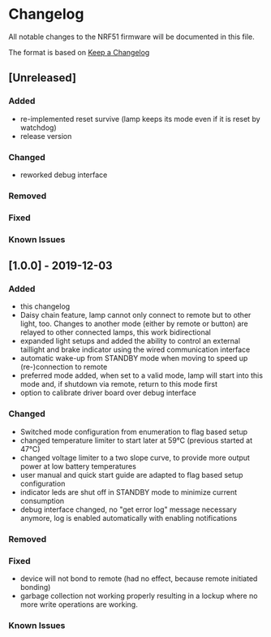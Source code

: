 # Changelog
All notable changes to the NRF51 firmware will be documented in this file.

The format is based on [Keep a Changelog](https://keepachangelog.com/en/1.0.0/)

## [Unreleased]
### Added
- re-implemented reset survive (lamp keeps its mode even if it is reset by 
  watchdog)
- release version
### Changed
- reworked debug interface
### Removed
### Fixed
### Known Issues

## [1.0.0] - 2019-12-03
### Added
- this changelog
- Daisy chain feature, lamp cannot only connect to remote but to other light, 
  too. Changes to another mode (either by remote or button) are relayed to 
  other connected lamps, this work bidirectional
- expanded light setups and added the ability to control an external taillight
  and brake indicator using the wired communication interface
- automatic wake-up from STANDBY mode when moving to speed up (re-)connection 
  to remote
- preferred mode added, when set to a valid mode, lamp will start into this 
  mode and, if shutdown via remote, return to this mode first
- option to calibrate driver board over debug interface

### Changed
- Switched mode configuration from enumeration to flag based setup
- changed temperature limiter to start later at 59°C (previous started at 47°C)
- changed voltage limiter to a two slope curve, to provide more output power at
  low battery temperatures
- user manual and quick start guide are adapted to flag based setup 
  configuration
- indicator leds are shut off in STANDBY mode to minimize current consumption
- debug interface changed, no "get error log" message necessary anymore, log is
  enabled automatically with enabling notifications

### Removed

### Fixed
- device will not bond to remote (had no effect, because remote initiated 
  bonding)
- garbage collection not working properly resulting in a lockup where no more 
  write operations are working.

### Known Issues
